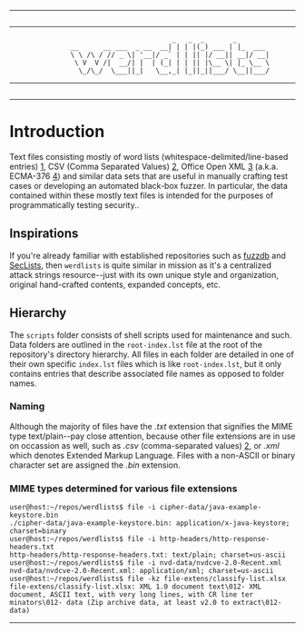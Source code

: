 * * *
```
```
* * *
```
                                        _   _  _       _
               __      __ ___  _ __  __| | | |(_) ___ | |_  ___
               \ \ /\ / // _ \| '__|/ _` | | || |/ __|| __|/ __|
                \ V  V /|  __/| |  | (_| | | || |\__ \| |_ \__ \
                 \_/\_/  \___||_|   \__,_| |_||_||___/ \__||___/
```
* * *
```
```
* * *

# Introduction

Text files consisting mostly of word lists (whitespace-delimited/line-based
entries) [1], CSV (Comma Separated Values) [2], Office Open XML [3] (a.k.a. 
ECMA-376 [4]) and similar data sets that are useful in manually crafting test
cases or developing an automated black-box fuzzer. In particular, the data 
contained within these mostly text files is intended for the purposes of 
programmatically testing security..

## Inspirations

If you're already familiar with established repositories such as 
[fuzzdb](https://github.com/fuzzdb-project/fuzzdb/ "The attack pattern dictionary") and 
[SecLists](https://github.com/danielmiessler/SecLists/ "The security tester's companion"), 
then `werdlists` is quite similar in mission as it's a centralized attack strings 
resource--just with its own unique style and organization, original hand-crafted contents, 
expanded concepts, etc.

## Hierarchy

The `scripts` folder consists of shell scripts used for maintenance and such. 
Data folders are outlined in the `root-index.lst` file at the root of the 
repository's directory hierarchy.  All files in each folder are detailed in one
of their own specific `index.lst` files which is like `root-index.lst`, but it
only contains entries that describe associated file names as opposed to folder
names.

### Naming

Although the majority of files have the *.txt* extension that signifies the MIME
type text/plain--pay close attention, because other file extensions are in use 
on occassion as well, such as *.csv* (comma-separated values) [2], or *.xml* 
which denotes Extended Markup Language.  Files with a non-ASCII or binary 
character set are assigned the *.bin* extension.  

### MIME types determined for various file extensions

```
user@host:~/repos/werdlists$ file -i cipher-data/java-example-keystore.bin
./cipher-data/java-example-keystore.bin: application/x-java-keystore; charset=binary
user@host:~/repos/werdlists$ file -i http-headers/http-response-headers.txt
http-headers/http-response-headers.txt: text/plain; charset=us-ascii
user@host:~/repos/werdlists$ file -i nvd-data/nvdcve-2.0-Recent.xml
nvd-data/nvdcve-2.0-Recent.xml: application/xml; charset=us-ascii
user@host:~/repos/werdlists$ file -kz file-extens/classify-list.xlsx
file-extens/classify-list.xlsx: XML 1.0 document text\012- XML document, ASCII text, with very long lines, with CR line ter
minators\012- data (Zip archive data, at least v2.0 to extract\012- data)
```

* * *

[1]: http://wordlist.aspell.net "SCOWL (Spell Checker Oriented Word Lists)"
[2]: https://en.wikipedia.org/wiki/Comma-separated_values "Wikipedia - Comma-seperated Values"
[3]: http://officeopenxml.com "Office Open XML - What is OOXML?"
[4]: http://www.ecma-international.org/publications/standards/Ecma-376.htm "Standard ECMA-376 (Office Open XML File Formats)"
